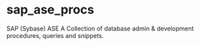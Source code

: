 # sap_ase_procs
SAP (Sybase) ASE  A Collection of database admin &amp; development  procedures, queries and snippets.
